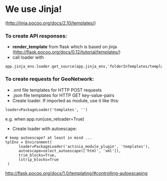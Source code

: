 # We use Jinja!
(http://jinja.pocoo.org/docs/2.10/templates/)

### To create API responses:
* **render_template** from flask which is based on jinja (http://flask.pocoo.org/docs/0.12/tutorial/templates/)
* call loader with
```
app.jinja_env.loader.get_source(app.jinja_env,'folderInTemplates/template.json')
```

### To create requests for GeoNetwork:
  * .xml file templates for HTTP POST requests
  * .json file templates for HTTP GET key-value-pairs
  * Create loader. If imported as module, use it like this:
  ```
  loader=PackageLoader('templates', '')
  ```
  e.g. when app.run(use_reloader=True)
  * Create loader with autoescape:
  ```
  # keep autoescape? at least in mind ...
  tplEnv = Environment(
        loader=PackageLoader('actinia_module_plugin', 'templates'),
        autoescape=select_autoescape(['html', 'xml']),
        trim_blocks=True,
        lstrip_blocks=True
   )
  ```
  http://flask.pocoo.org/docs/1.0/templating/#controlling-autoescaping
